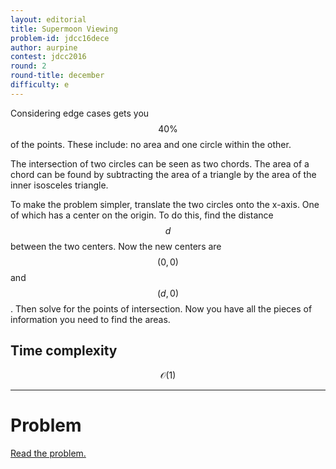 ```yaml
---
layout: editorial
title: Supermoon Viewing
problem-id: jdcc16dece
author: aurpine
contest: jdcc2016
round: 2
round-title: december
difficulty: e
---
```


Considering edge cases gets you $$40\%$$ of the points. These include: no area and one circle within the other.

The intersection of two circles can be seen as two chords. The area of a chord can be found by subtracting the area of a triangle by the area of the inner isosceles triangle.

To make the problem simpler, translate the two circles onto the x-axis. One of which has a center on the origin. To do this, find the distance $$d$$ between the two centers. Now the new centers are $$(0, 0)$$ and $$(d, 0)$$. Then solve for the points of intersection. Now you have all the pieces of information you need to find the areas.

## Time complexity
$$\mathcal{O}(1)$$

---

# Problem
[Read the problem.](/cpt-problems/jdcc/2016/december/e)